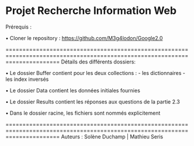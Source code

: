 Projet Recherche Information Web
============================================================================================================================
Prérequis :

•	Cloner le repository : https://github.com/M3g4lodon/Google2.0

============================================================================================================================
Détails des différents dossiers:

•	Le dossier Buffer contient pour les deux collections :
    - les dictionnaires
    - les index inversés

•	Le dossier Data contient les données initiales fournies

•	Le dossier Results contient les réponses aux questions de la partie 2.3

•	Dans le dossier racine, les fichiers sont nommés explicitement



============================================================================================================================
Auteurs : Solène Duchamp | Mathieu Seris